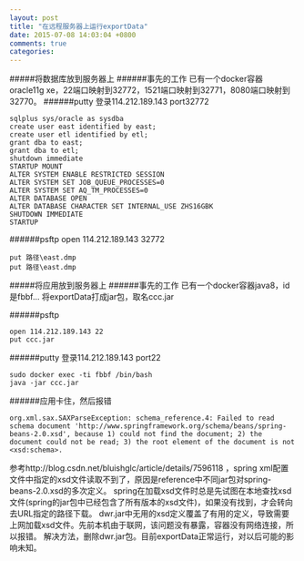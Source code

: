 ```yaml
---
layout: post
title: "在远程服务器上运行exportData"
date: 2015-07-08 14:03:04 +0800
comments: true
categories: 
---
```


#####将数据库放到服务器上
######事先的工作
已有一个docker容器oracle11g xe，22端口映射到32772，1521端口映射到32771，8080端口映射到32770。
######putty
登录114.212.189.143 port32772

	sqlplus sys/oracle as sysdba
	create user east identified by east;
	create user etl identified by etl;
	grant dba to east;
	grant dba to etl;
	shutdown immediate
	STARTUP MOUNT
	ALTER SYSTEM ENABLE RESTRICTED SESSION
	ALTER SYSTEM SET JOB_QUEUE_PROCESSES=0
	ALTER SYSTEM SET AQ_TM_PROCESSES=0
	ALTER DATABASE OPEN
	ALTER DATABASE CHARACTER SET INTERNAL_USE ZHS16GBK
	SHUTDOWN IMMEDIATE
	STARTUP
	
######psftp
open 114.212.189.143 32772

	put 路径\east.dmp
	put 路径\east.dmp

#####将应用放到服务器上
######事先的工作
已有一个docker容器java8，id是fbbf...
将exportData打成jar包，取名ccc.jar

######psftp

	open 114.212.189.143 22
	put ccc.jar

######putty
登录114.212.189.143 port22

	sudo docker exec -ti fbbf /bin/bash
	java -jar ccc.jar

######应用卡住，然后报错

	org.xml.sax.SAXParseException: schema_reference.4: Failed to read schema document 'http://www.springframework.org/schema/beans/spring-beans-2.0.xsd', because 1) could not find the document; 2) the document could not be read; 3) the root element of the document is not <xsd:schema>.
参考http://blog.csdn.net/bluishglc/article/details/7596118 ，spring xml配置文件中指定的xsd文件读取不到了，原因是reference中不同jar包对spring-beans-2.0.xsd的多次定义。
spring在加载xsd文件时总是先试图在本地查找xsd文件(spring的jar包中已经包含了所有版本的xsd文件)，如果没有找到，才会转向去URL指定的路径下载。
dwr.jar中无用的xsd定义覆盖了有用的定义，导致需要上网加载xsd文件。先前本机由于联网，该问题没有暴露，容器没有网络连接，所以报错。
解决方法，删除dwr.jar包。目前exportData正常运行，对以后可能的影响未知。